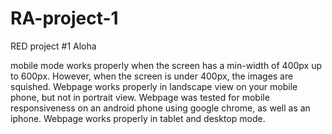 # RA-project-1
RED project #1 Aloha

mobile mode works properly when the screen has a min-width of 400px up to 600px. However, when the screen is under 400px, the images are squished. Webpage works properly in landscape view on your mobile phone, but not in portrait view. Webpage was tested for mobile responsiveness on an android phone using google chrome, as well as an iphone.  Webpage works properly in tablet and desktop mode. 
 
